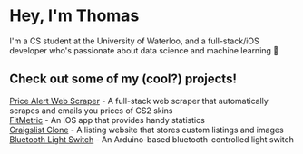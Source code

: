 # Hey, I'm Thomas

I'm a CS student at the University of Waterloo, and a full-stack/iOS developer who's passionate about data science and machine learning 🙂


## Check out some of my (cool?) projects!
[Price Alert Web Scraper](https://github.com/ThomasQi3141/BUFF-Price-Web-Scraper) - A full-stack web scraper that automatically scrapes and emails you prices of CS2 skins <br />
[FitMetric](https://github.com/ThomasQi3141/FitMetric) - An iOS app that provides handy statistics <br />
[Craigslist Clone](https://github.com/ThomasQi3141/Craigslist-Clone) - A listing website that stores custom listings and images <br />
[Bluetooth Light Switch](https://github.com/ThomasQi3141/Bluetooth-Light-Switch) - An Arduino-based bluetooth-controlled light switch <br />
